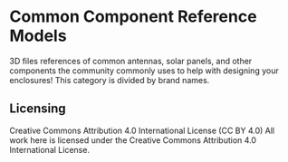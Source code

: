 # Common Component Reference Models
3D files references of common antennas, solar panels, and other components the community commonly uses to help with designing your enclosures! This category is divided by brand names.


## Licensing
Creative Commons Attribution 4.0 International License (CC BY 4.0)
All work here is licensed under the Creative Commons Attribution 4.0 International License.
